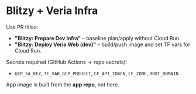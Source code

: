 # Blitzy + Veria Infra

Use PR titles:
- **"Blitzy: Prepare Dev Infra"** – baseline plan/apply without Cloud Run.
- **"Blitzy: Deploy Veria Web (dev)"** – build/push image and set TF vars for Cloud Run.

Secrets required (GitHub Actions → repo secrets):
- `GCP_SA_KEY`, `TF_VAR_GCP_PROJECT`, `CF_API_TOKEN`, `CF_ZONE`, `ROOT_DOMAIN`

App image is built from the **app repo**, not here.
